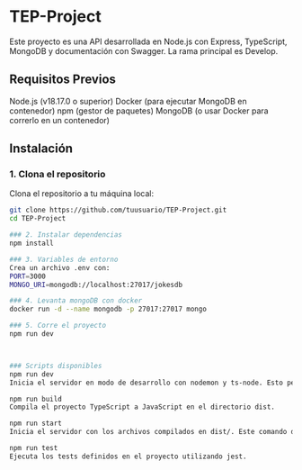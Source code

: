 # TEP-Project

Este proyecto es una API desarrollada en Node.js con Express, TypeScript, MongoDB y documentación con Swagger. La rama principal es Develop.

## Requisitos Previos

Node.js (v18.17.0 o superior)
Docker (para ejecutar MongoDB en contenedor)
npm (gestor de paquetes)
MongoDB (o usar Docker para correrlo en un contenedor)

## Instalación
### 1. Clona el repositorio

Clona el repositorio a tu máquina local:

```bash
git clone https://github.com/tuusuario/TEP-Project.git
cd TEP-Project

### 2. Instalar dependencias 
npm install

### 3. Variables de entorno
Crea un archivo .env con:
PORT=3000
MONGO_URI=mongodb://localhost:27017/jokesdb

### 4. Levanta mongoDB con docker
docker run -d --name mongodb -p 27017:27017 mongo

### 5. Corre el proyecto
npm run dev



### Scripts disponibles
npm run dev
Inicia el servidor en modo de desarrollo con nodemon y ts-node. Esto permite ver los cambios automáticamente sin necesidad de reiniciar el servidor manualmente.

npm run build
Compila el proyecto TypeScript a JavaScript en el directorio dist.

npm run start
Inicia el servidor con los archivos compilados en dist/. Este comando debe ejecutarse después de ejecutar npm run build.

npm run test
Ejecuta los tests definidos en el proyecto utilizando jest.